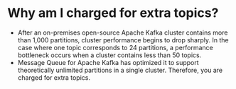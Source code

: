 # Why am I charged for extra topics?

-   After an on-premises open-source Apache Kafka cluster contains more than 1,000 partitions, cluster performance begins to drop sharply. In the case where one topic corresponds to 24 partitions, a performance bottleneck occurs when a cluster contains less than 50 topics.
-   Message Queue for Apache Kafka has optimized it to support theoretically unlimited partitions in a single cluster. Therefore, you are charged for extra topics.

